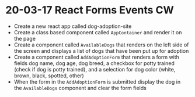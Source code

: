 # 20-03-17 React Forms Events CW
- Create a new react app called dog-adoption-site
- Create a class based component called `AppContainer` and render it on the page
- Create a component called `AvailableDogs` that renders on the left side of the screen and displays a list of dogs that have been put up for adoption
- Create a component called `AddAdoptionForm` that renders a form with fields dog name, dog age, dog breed, a checkbox for potty trained (check if dog is potty trained), and a selection for dog color (white, brown, black, spotted, other)
- When the form in the `AddAdoptionForm` is submitted display the dog in the `AvailableDogs` component and clear the form fields